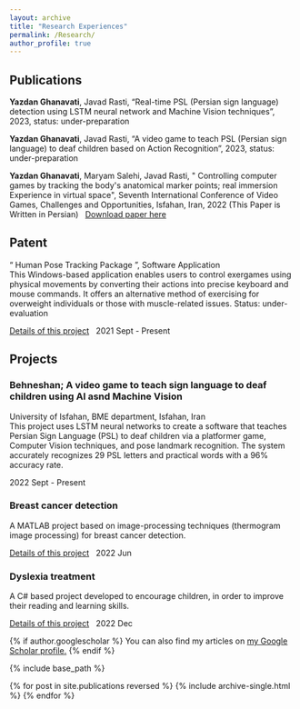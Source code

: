 ```yaml
---
layout: archive
title: "Research Experiences"
permalink: /Research/
author_profile: true
---
```



## Publications
**Yazdan Ghanavati**, Javad Rasti, “Real-time PSL (Persian sign language) detection using LSTM neural network and Machine Vision techniques”, 2023, status: under-preparation
&nbsp;
&nbsp;

**Yazdan Ghanavati**, Javad Rasti, “A video game to teach PSL (Persian sign language) to deaf children based on Action Recognition”, 2023, status: under-preparation
&nbsp;
&nbsp;

**Yazdan Ghanavati**, Maryam Salehi, Javad Rasti, " Controlling computer games by tracking the body's anatomical marker points; real immersion Experience in virtual space", Seventh International Conference of Video Games, Challenges and Opportunities, Isfahan, Iran, 2022 (This Paper is Written in Persian)
&nbsp;
[Download paper here](https://civilica.com/doc/1445614)
&nbsp;

## Patent
“ Human Pose Tracking Package ”, Software Application		 			        
This Windows-based application enables users to control exergames using physical movements by converting their actions into precise keyboard and mouse commands. It offers an alternative method of exercising for overweight individuals or those with muscle-related issues. Status: under-evaluation
&nbsp;

[Details of this project](https://github.com/Yazdan-Ghanavati/Human-Pose-Tracking-Package)
&nbsp;
2021 Sept - Present
&nbsp;
&nbsp;
&nbsp;
## Projects
### Behneshan; A video game to teach sign language to deaf children using AI asnd Machine Vision       	         
University of Isfahan, BME department, Isfahan, Iran				          
This project uses LSTM neural networks to create a software that teaches Persian Sign Language (PSL) to deaf children via a platformer game, Computer Vision techniques, and pose landmark recognition. The system accurately recognizes 29 PSL letters and practical words with a 96% accuracy rate.
&nbsp;
&nbsp;

2022 Sept - Present
&nbsp;

### Breast cancer detection			   							           
A MATLAB project based on image-processing techniques (thermogram image processing) for breast cancer detection. 
&nbsp;
&nbsp;

[Details of this project](https://github.com/Yazdan-Ghanavati/Breast-Cancer-Detection)
&nbsp;
2022 Jun
&nbsp;

### Dyslexia treatment 											          
A C# based project developed to encourage children, in order to improve their reading and learning skills. 
&nbsp;

[Details of this project](https://github.com/Yazdan-Ghanavati/Dyslexia-)
&nbsp;
2022 Dec
&nbsp;


{% if author.googlescholar %}
  You can also find my articles on <u><a href="{{author.googlescholar}}">my Google Scholar profile</a>.</u>
{% endif %}

{% include base_path %}

{% for post in site.publications reversed %}
  {% include archive-single.html %}
{% endfor %}
